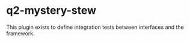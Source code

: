 # q2-mystery-stew
This plugin exists to define integration tests between interfaces and the framework.
